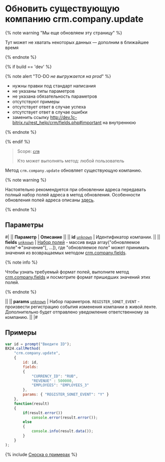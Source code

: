 # Обновить существующую компанию crm.company.update

{% note warning "Мы еще обновляем эту страницу" %}

Тут может не хватать некоторых данных — дополним в ближайшее время

{% endnote %}

{% if build == 'dev' %}

{% note alert "TO-DO _не выгружается на prod_" %}

- нужны правки под стандарт написания
- не указаны типы параметров
- не указана обязательность параметров
- отсутствуют примеры
- отсутствует ответ в случае успеха
- отсутствует ответ в случае ошибки
- заменить ссылку http://dev.1c-bitrix.ru/rest_help/crm/fields.php#important на внутреннюю

{% endnote %}

{% endif %}

> Scope: [`crm`](../../scopes/permissions.md)
>
> Кто может выполнять метод: любой пользователь

Метод `crm.company.update` обновляет существующую компанию.

{% note warning %}

Настоятельно рекомендуется при обновлении адреса передавать полный набор полей адреса в метод обновления. Особенности обновления полей адреса описаны [здесь](http://dev.1c-bitrix.ru/rest_help/crm/fields.php#important).

{% endnote %}

## Параметры

#|
|| **Параметр** | **Описание** ||
|| **id**
[`unknown`](../../data-types.md) | Идентификатор компании. ||
|| **fields**
[`unknown`](../../data-types.md) | [Набор полей](./crm-company-add.md) - массив вида array("обновляемое поле"=>"значение"[, ...]), где "обновляемое поле" может принимать значения из возвращаемых методом [crm.company.fields](./crm-company-fields.md). 

{% note info %}

Чтобы узнать требуемый формат полей, выполните метод [crm.company.fields](./crm-company-fields.md) и посмотрите формат пришедших значений этих полей.

{% endnote %}

 ||
|| **params**
[`unknown`](../../data-types.md) | Набор параметров. `REGISTER_SONET_EVENT` - произвести регистрацию события изменения компании в живой ленте. Дополнительно будет отправлено уведомление ответственному за компанию. ||
|#

## Примеры

```js
var id = prompt("Введите ID");
BX24.callMethod(
    "crm.company.update",
    {
        id: id,
        fields:
        {
            "CURRENCY_ID": "RUB",
            "REVENUE" : 500000,
            "EMPLOYEES": "EMPLOYEES_3"
        },
        params: { "REGISTER_SONET_EVENT": "Y" }
    },
    function(result)
    {
        if(result.error())
            console.error(result.error());
        else
        {
            console.info(result.data());
        }
    }
);
```

{% include [Сноска о примерах](../../../_includes/examples.md) %}